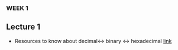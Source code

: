 ### WEEK 1
**Lecture 1**
- 
- Resources to know about decimal<-> binary <-> hexadecimal [link](https://www.geeksforgeeks.org/how-to-convert-decimal-to-hexadecimal/)
